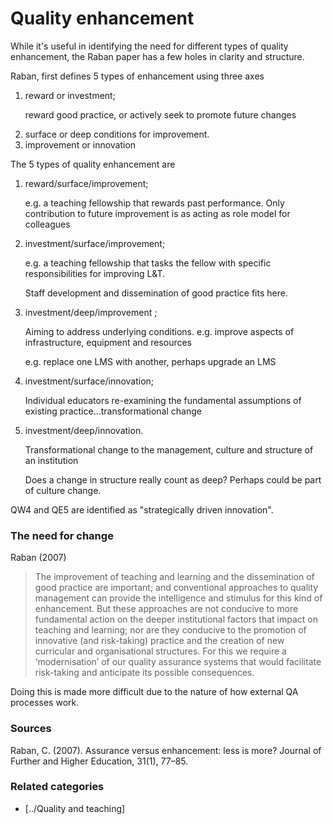 # Quality enhancement

While it's useful in identifying the need for different types of quality enhancement, the Raban paper has a few holes in clarity and structure.

Raban, first defines 5 types of enhancement using three axes
<ol>
  <li> reward or investment; <p>reward good practice, or actively seek to promote future changes</p> </li>
  <li> surface or deep conditions for improvement. </li>
  <li> improvement or innovation </li>
</ol>

The 5 types of quality enhancement are
<ol>
  <li> reward/surface/improvement; <p>e.g. a teaching fellowship that rewards past performance. Only contribution to future improvement is as acting as role model for colleagues </p> </li>
  <li> investment/surface/improvement;<p> e.g. a teaching fellowship that tasks the fellow with specific responsibilities for improving L&T.</p>  <p>Staff development and dissemination of good practice fits here.</p></li>
  <li> investment/deep/improvement ; <p> Aiming to address underlying conditions. e.g. improve aspects of infrastructure, equipment and resources</p> <p>e.g. replace one LMS with another, perhaps upgrade an LMS</p></li>
  <li> investment/surface/innovation; <p>Individual educators re-examining the fundamental assumptions of existing practice...transformational change </p> </li>
  <li> investment/deep/innovation. <p> Transformational change to the management, culture and structure of an institution </p><p>Does a change in structure really count as deep? Perhaps could be part of culture change. </li>
</ol>

QW4 and QE5 are identified as "strategically driven innovation".  

<h3>The need for change</h3>

Raban (2007)<blockquote>The improvement of teaching and learning and the dissemination of good practice
are important; and conventional approaches to quality management can provide the intelligence and stimulus for this kind of enhancement. But these approaches are not conducive to more fundamental action on the deeper institutional factors that impact on teaching and learning; nor are they conducive to the promotion of innovative (and risk-taking) practice and the creation of new curricular and organisational structures. For this we require a ‘modernisation’ of our quality assurance systems that would facilitate risk-taking and anticipate its possible consequences.</blockquote>

Doing this is made more difficult due to the nature of how external QA processes work.

<h3>Sources</h3>

Raban, C. (2007). Assurance versus enhancement: less is more? Journal of Further and Higher Education, 31(1), 77–85.




### Related categories

- [../Quality and teaching]

